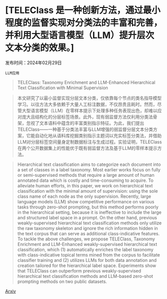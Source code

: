 # [TELEClass 是一种创新方法，通过最小程度的监督实现对分类法的丰富和完善，并利用大型语言模型（LLM）提升层次文本分类的效果。]

发布时间：2024年02月29日

`LLM应用`

> TELEClass: Taxonomy Enrichment and LLM-Enhanced Hierarchical Text Classification with Minimal Supervision

> 本文研究了以最小监督实现分层文本分类，仅依靠每个节点的类名指导模型学习。以往方法大多依赖于大量人工标注数据，不仅昂贵且耗时。然而，尽管大型语言模型（LLM）在零样本提示下处理多种任务表现出色，却难以应对庞大且结构化的分层标签场景。此外，现有弱监督方法仅利用分类法骨架，忽视了文本语料中蕴含的丰富类别指示特征。为此，我们提出TELEClass——一种基于分类法丰富与LLM增强的弱监督分层文本分类方案，它能自动化地从语料库挖掘类别指示主题词以充实标签分类法，并借助LLM对分层标签空间量身定制数据标注与生成过程。实验证明，TELEClass在两个公开数据集上的性能优于既有弱监督方法及基于LLM的零样本提示方法。

> Hierarchical text classification aims to categorize each document into a set of classes in a label taxonomy. Most earlier works focus on fully or semi-supervised methods that require a large amount of human annotated data which is costly and time-consuming to acquire. To alleviate human efforts, in this paper, we work on hierarchical text classification with the minimal amount of supervision: using the sole class name of each node as the only supervision. Recently, large language models (LLM) show competitive performance on various tasks through zero-shot prompting, but this method performs poorly in the hierarchical setting, because it is ineffective to include the large and structured label space in a prompt. On the other hand, previous weakly-supervised hierarchical text classification methods only utilize the raw taxonomy skeleton and ignore the rich information hidden in the text corpus that can serve as additional class-indicative features. To tackle the above challenges, we propose TELEClass, Taxonomy Enrichment and LLM-Enhanced weakly-supervised hierarchical text classification, which (1) automatically enriches the label taxonomy with class-indicative topical terms mined from the corpus to facilitate classifier training and (2) utilizes LLMs for both data annotation and creation tailored for the hierarchical label space. Experiments show that TELEClass can outperform previous weakly-supervised hierarchical text classification methods and LLM-based zero-shot prompting methods on two public datasets.

[Arxiv](https://arxiv.org/abs/2403.00165)